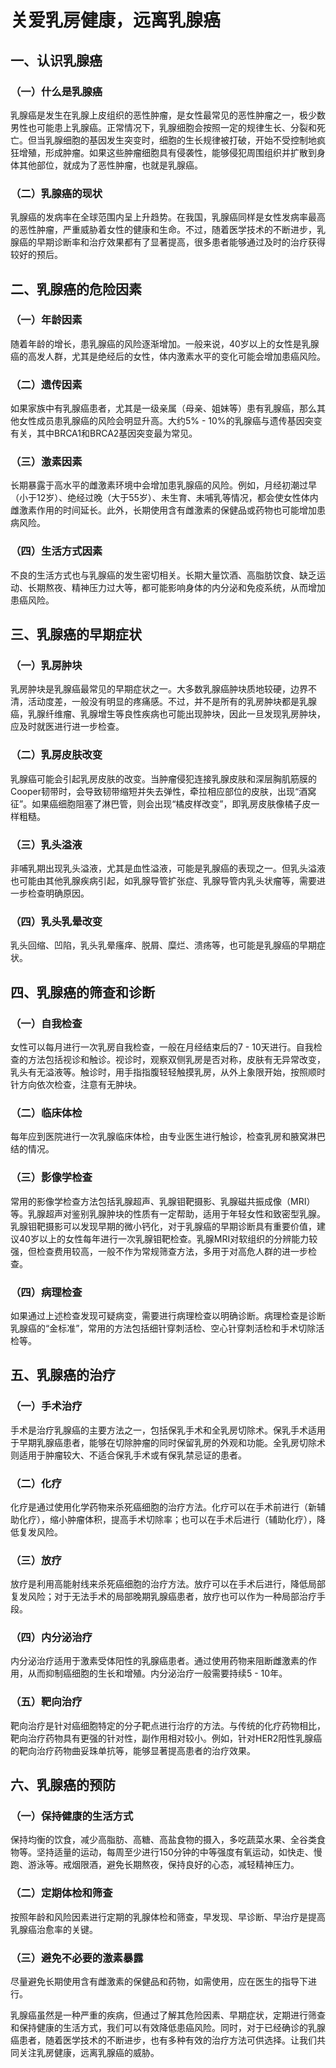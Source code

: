 # 关爱乳房健康，远离乳腺癌

## 一、认识乳腺癌
### （一）什么是乳腺癌
乳腺癌是发生在乳腺上皮组织的恶性肿瘤，是女性最常见的恶性肿瘤之一，极少数男性也可能患上乳腺癌。正常情况下，乳腺细胞会按照一定的规律生长、分裂和死亡。但当乳腺细胞的基因发生突变时，细胞的生长规律被打破，开始不受控制地疯狂增殖，形成肿瘤。如果这些肿瘤细胞具有侵袭性，能够侵犯周围组织并扩散到身体其他部位，就成为了恶性肿瘤，也就是乳腺癌。

### （二）乳腺癌的现状
乳腺癌的发病率在全球范围内呈上升趋势。在我国，乳腺癌同样是女性发病率最高的恶性肿瘤，严重威胁着女性的健康和生命。不过，随着医学技术的不断进步，乳腺癌的早期诊断率和治疗效果都有了显著提高，很多患者能够通过及时的治疗获得较好的预后。

## 二、乳腺癌的危险因素
### （一）年龄因素
随着年龄的增长，患乳腺癌的风险逐渐增加。一般来说，40岁以上的女性是乳腺癌的高发人群，尤其是绝经后的女性，体内激素水平的变化可能会增加患癌风险。

### （二）遗传因素
如果家族中有乳腺癌患者，尤其是一级亲属（母亲、姐妹等）患有乳腺癌，那么其他女性成员患乳腺癌的风险会明显升高。大约5% - 10%的乳腺癌与遗传基因突变有关，其中BRCA1和BRCA2基因突变最为常见。

### （三）激素因素
长期暴露于高水平的雌激素环境中会增加患乳腺癌的风险。例如，月经初潮过早（小于12岁）、绝经过晚（大于55岁）、未生育、未哺乳等情况，都会使女性体内雌激素作用的时间延长。此外，长期使用含有雌激素的保健品或药物也可能增加患病风险。

### （四）生活方式因素
不良的生活方式也与乳腺癌的发生密切相关。长期大量饮酒、高脂肪饮食、缺乏运动、长期熬夜、精神压力过大等，都可能影响身体的内分泌和免疫系统，从而增加患癌风险。

## 三、乳腺癌的早期症状
### （一）乳房肿块
乳房肿块是乳腺癌最常见的早期症状之一。大多数乳腺癌肿块质地较硬，边界不清，活动度差，一般没有明显的疼痛感。不过，并不是所有的乳房肿块都是乳腺癌，乳腺纤维瘤、乳腺增生等良性疾病也可能出现肿块，因此一旦发现乳房肿块，应及时就医进行进一步检查。

### （二）乳房皮肤改变
乳腺癌可能会引起乳房皮肤的改变。当肿瘤侵犯连接乳腺皮肤和深层胸肌筋膜的Cooper韧带时，会导致韧带缩短并失去弹性，牵拉相应部位的皮肤，出现“酒窝征”。如果癌细胞阻塞了淋巴管，则会出现“橘皮样改变”，即乳房皮肤像橘子皮一样粗糙。

### （三）乳头溢液
非哺乳期出现乳头溢液，尤其是血性溢液，可能是乳腺癌的表现之一。但乳头溢液也可能由其他乳腺疾病引起，如乳腺导管扩张症、乳腺导管内乳头状瘤等，需要进一步检查明确原因。

### （四）乳头乳晕改变
乳头回缩、凹陷，乳头乳晕瘙痒、脱屑、糜烂、溃疡等，也可能是乳腺癌的早期症状。

## 四、乳腺癌的筛查和诊断
### （一）自我检查
女性可以每月进行一次乳房自我检查，一般在月经结束后的7 - 10天进行。自我检查的方法包括视诊和触诊。视诊时，观察双侧乳房是否对称，皮肤有无异常改变，乳头有无溢液等。触诊时，用手指指腹轻轻触摸乳房，从外上象限开始，按照顺时针方向依次检查，注意有无肿块。

### （二）临床体检
每年应到医院进行一次乳腺临床体检，由专业医生进行触诊，检查乳房和腋窝淋巴结的情况。

### （三）影像学检查
常用的影像学检查方法包括乳腺超声、乳腺钼靶摄影、乳腺磁共振成像（MRI）等。乳腺超声对鉴别乳腺肿块的性质有一定帮助，适用于年轻女性和致密型乳腺。乳腺钼靶摄影可以发现早期的微小钙化，对于乳腺癌的早期诊断具有重要价值，建议40岁以上的女性每年进行一次乳腺钼靶检查。乳腺MRI对软组织的分辨能力较强，但检查费用较高，一般不作为常规筛查方法，多用于对高危人群的进一步检查。

### （四）病理检查
如果通过上述检查发现可疑病变，需要进行病理检查以明确诊断。病理检查是诊断乳腺癌的“金标准”，常用的方法包括细针穿刺活检、空心针穿刺活检和手术切除活检等。

## 五、乳腺癌的治疗
### （一）手术治疗
手术是治疗乳腺癌的主要方法之一，包括保乳手术和全乳房切除术。保乳手术适用于早期乳腺癌患者，能够在切除肿瘤的同时保留乳房的外观和功能。全乳房切除术则适用于肿瘤较大、不适合保乳手术或有保乳禁忌证的患者。

### （二）化疗
化疗是通过使用化学药物来杀死癌细胞的治疗方法。化疗可以在手术前进行（新辅助化疗），缩小肿瘤体积，提高手术切除率；也可以在手术后进行（辅助化疗），降低复发风险。

### （三）放疗
放疗是利用高能射线来杀死癌细胞的治疗方法。放疗可以在手术后进行，降低局部复发风险；对于无法手术的局部晚期乳腺癌患者，放疗也可以作为一种局部治疗手段。

### （四）内分泌治疗
内分泌治疗适用于激素受体阳性的乳腺癌患者。通过使用药物来阻断雌激素的作用，从而抑制癌细胞的生长和增殖。内分泌治疗一般需要持续5 - 10年。

### （五）靶向治疗
靶向治疗是针对癌细胞特定的分子靶点进行治疗的方法。与传统的化疗药物相比，靶向治疗药物具有更强的针对性，副作用相对较小。例如，针对HER2阳性乳腺癌的靶向治疗药物曲妥珠单抗等，能够显著提高患者的治疗效果。

## 六、乳腺癌的预防
### （一）保持健康的生活方式
保持均衡的饮食，减少高脂肪、高糖、高盐食物的摄入，多吃蔬菜水果、全谷类食物等。坚持适量的运动，每周至少进行150分钟的中等强度有氧运动，如快走、慢跑、游泳等。戒烟限酒，避免长期熬夜，保持良好的心态，减轻精神压力。

### （二）定期体检和筛查
按照年龄和风险因素进行定期的乳腺体检和筛查，早发现、早诊断、早治疗是提高乳腺癌治愈率的关键。

### （三）避免不必要的激素暴露
尽量避免长期使用含有雌激素的保健品和药物，如需使用，应在医生的指导下进行。

乳腺癌虽然是一种严重的疾病，但通过了解其危险因素、早期症状，定期进行筛查和保持健康的生活方式，我们可以有效降低患癌风险。同时，对于已经确诊的乳腺癌患者，随着医学技术的不断进步，也有多种有效的治疗方法可供选择。让我们共同关注乳房健康，远离乳腺癌的威胁。 